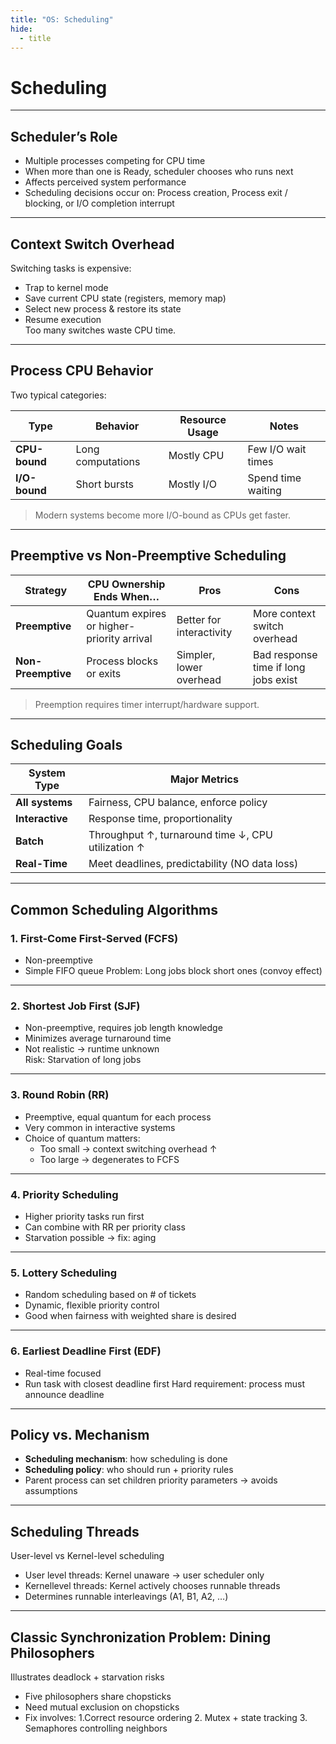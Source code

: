 ```yaml
---
title: "OS: Scheduling"
hide:
  - title
---
```


# Scheduling  
---

## **Scheduler’s Role**
- Multiple processes competing for CPU time
- When more than one is Ready, scheduler chooses who runs next
- Affects perceived system performance
- Scheduling decisions occur on: Process creation, Process exit / blocking, or I/O completion interrupt

---

## **Context Switch Overhead**
Switching tasks is expensive:

- Trap to kernel mode
- Save current CPU state (registers, memory map)
- Select new process & restore its state
- Resume execution  
Too many switches waste CPU time.

---

## **Process CPU Behavior**
Two typical categories:

| Type | Behavior | Resource Usage | Notes |
|---|---|---|---|
| **CPU-bound** | Long computations | Mostly CPU | Few I/O wait times |
| **I/O-bound** | Short bursts | Mostly I/O | Spend time waiting |

> Modern systems become more I/O-bound as CPUs get faster.

---

## **Preemptive vs Non-Preemptive Scheduling**

| Strategy | CPU Ownership Ends When… | Pros | Cons |
|---|---|---|---|
| **Preemptive** | Quantum expires or higher-priority arrival | Better for interactivity | More context switch overhead |
| **Non-Preemptive** | Process blocks or exits | Simpler, lower overhead | Bad response time if long jobs exist |

> Preemption requires timer interrupt/hardware support.

---

## **Scheduling Goals**

| System Type | Major Metrics |
|---|---|
| **All systems** | Fairness, CPU balance, enforce policy |
| **Interactive** | Response time, proportionality |
| **Batch** | Throughput ↑, turnaround time ↓, CPU utilization ↑ |
| **Real-Time** | Meet deadlines, predictability (NO data loss) |  


---

## **Common Scheduling Algorithms**

### **1. First-Come First-Served (FCFS)**
- Non-preemptive
- Simple FIFO queue 
Problem: Long jobs block short ones (convoy effect)

---

### **2. Shortest Job First (SJF)**
- Non-preemptive, requires job length knowledge
- Minimizes average turnaround time
- Not realistic → runtime unknown  
Risk: Starvation of long jobs

---

### **3. Round Robin (RR)**
- Preemptive, equal quantum for each process
- Very common in interactive systems
- Choice of quantum matters:
  - Too small → context switching overhead ↑
  - Too large → degenerates to FCFS

---

### **4. Priority Scheduling**
- Higher priority tasks run first
- Can combine with RR per priority class
- Starvation possible → fix: aging

---

### **5. Lottery Scheduling**
- Random scheduling based on # of tickets
- Dynamic, flexible priority control  
- Good when fairness with weighted share is desired

---

### **6. Earliest Deadline First (EDF)**
- Real-time focused
- Run task with closest deadline first
Hard requirement: process must announce deadline

---

## **Policy vs. Mechanism**
- **Scheduling mechanism**: how scheduling is done
- **Scheduling policy**: who should run + priority rules
- Parent process can set children priority parameters → avoids assumptions  

---

## **Scheduling Threads**
User-level vs Kernel-level scheduling  

- User level threads: Kernel unaware → user scheduler only
- Kernellevel threads: Kernel actively chooses runnable threads
- Determines runnable interleavings (A1, B1, A2, …)
---

## **Classic Synchronization Problem: Dining Philosophers**
Illustrates deadlock + starvation risks

- Five philosophers share chopsticks
- Need mutual exclusion on chopsticks
- Fix involves:
  1.Correct resource ordering
  2. Mutex + state tracking
  3. Semaphores controlling neighbors  
